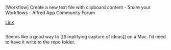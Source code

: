 [Workflow] Create a new text file with clipboard content - Share your Workflows - Alfred App Community Forum

[Link][1]

![]()

Seems like a good way to [[Simplifying capture of ideas]] on a Mac. I’d need to have it write to the repo folder.

[1]:	https://www.alfredforum.com/topic/459-workflow-create-a-new-text-file-with-clipboard-content/

